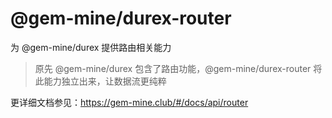# @gem-mine/durex-router
为 @gem-mine/durex 提供路由相关能力
> 原先 @gem-mine/durex 包含了路由功能，@gem-mine/durex-router 将此能力独立出来，让数据流更纯粹

更详细文档参见：https://gem-mine.club/#/docs/api/router
